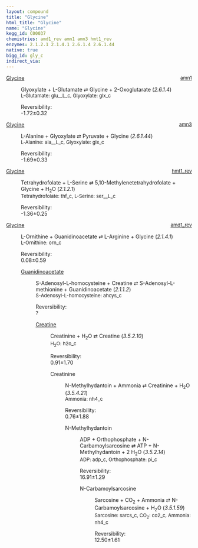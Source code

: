 ```yaml
---
layout: compound
title: "Glycine"
html_title: "Glycine"
name: "Glycine"
kegg_id: C00037
chemistries: amd1_rev amn1 amn3 hmt1_rev
enzymes: 2.1.2.1 2.1.4.1 2.6.1.4 2.6.1.44
native: true
bigg_id: gly_c
indirect_via: 
---
```

<dl><dt class='rs-product'><a href='/compounds/C00037' class='link-dark' data-bs-toggle='tooltip' data-bs-html='true' data-bs-title='KEGG: C00037'>Glycine</a><span style='float: right; max-width: 40%'><a href='/chemistries/amn1' class='link-dark opacity-50' style='font-size: small; word-wrap: anywhere;'>amn1</a></span></dt><dd><p>Glyoxylate + L-Glutamate &#8644; Glycine + 2-Oxoglutarate (<i>2.6.1.4</i>)<br /><span style='font-size: small;'><span data-bs-toggle='tooltip' data-bs-html='true' data-bs-title='KEGG: C00025'>L-Glutamate</span>: glu__L_c, <span data-bs-toggle='tooltip' data-bs-html='true' data-bs-title='KEGG: C00048'>Glyoxylate</span>: glx_c</span><br /><div class="reversibility_info">Reversibility: <div class="progress" style="flex-direction: row-reverse;"><div class="progress-bar bg-success" role="progressbar" style="width: 17.24%" aria-valuenow="-1.7244834615627513" aria-valuemin="0" aria-valuemax="10"></div><div class="progress-bar bg-warning" role="progressbar" style="width: 3.25%" aria-valuenow="-1.7244834615627513" aria-valuemin="0" aria-valuemax="10"></div></div><span>-1.72&plusmn;0.32</span><div class="progress"><div class="progress-bar bg-danger" role="progressbar" style="width: 0%" aria-valuenow="-1.7244834615627513" aria-valuemin="0" aria-valuemax="10"></div></div></div></p><dl></dl></dd></dl><dl><dt class='rs-product'><a href='/compounds/C00037' class='link-dark' data-bs-toggle='tooltip' data-bs-html='true' data-bs-title='KEGG: C00037'>Glycine</a><span style='float: right; max-width: 40%'><a href='/chemistries/amn3' class='link-dark opacity-50' style='font-size: small; word-wrap: anywhere;'>amn3</a></span></dt><dd><p>L-Alanine + Glyoxylate &#8644; Pyruvate + Glycine (<i>2.6.1.44</i>)<br /><span style='font-size: small;'><span data-bs-toggle='tooltip' data-bs-html='true' data-bs-title='KEGG: C00041'>L-Alanine</span>: ala__L_c, <span data-bs-toggle='tooltip' data-bs-html='true' data-bs-title='KEGG: C00048'>Glyoxylate</span>: glx_c</span><br /><div class="reversibility_info">Reversibility: <div class="progress" style="flex-direction: row-reverse;"><div class="progress-bar bg-success" role="progressbar" style="width: 16.93%" aria-valuenow="-1.69274261500489" aria-valuemin="0" aria-valuemax="10"></div><div class="progress-bar bg-warning" role="progressbar" style="width: 3.32%" aria-valuenow="-1.69274261500489" aria-valuemin="0" aria-valuemax="10"></div></div><span>-1.69&plusmn;0.33</span><div class="progress"><div class="progress-bar bg-danger" role="progressbar" style="width: 0%" aria-valuenow="-1.69274261500489" aria-valuemin="0" aria-valuemax="10"></div></div></div></p><dl></dl></dd></dl><dl><dt class='rs-product'><a href='/compounds/C00037' class='link-dark' data-bs-toggle='tooltip' data-bs-html='true' data-bs-title='KEGG: C00037'>Glycine</a><span style='float: right; max-width: 40%'><a href='/chemistries/hmt1_rev' class='link-dark opacity-50' style='font-size: small; word-wrap: anywhere;'>hmt1_rev</a></span></dt><dd><p>Tetrahydrofolate + L-Serine &#8644; 5,10-Methylenetetrahydrofolate + Glycine + H<sub>2</sub>O (<i>2.1.2.1</i>)<br /><span style='font-size: small;'><span data-bs-toggle='tooltip' data-bs-html='true' data-bs-title='KEGG: C00101'>Tetrahydrofolate</span>: thf_c, <span data-bs-toggle='tooltip' data-bs-html='true' data-bs-title='KEGG: C00065'>L-Serine</span>: ser__L_c</span><br /><div class="reversibility_info">Reversibility: <div class="progress" style="flex-direction: row-reverse;"><div class="progress-bar bg-success" role="progressbar" style="width: 13.58%" aria-valuenow="-1.3582719617878474" aria-valuemin="0" aria-valuemax="10"></div><div class="progress-bar bg-warning" role="progressbar" style="width: 2.51%" aria-valuenow="-1.3582719617878474" aria-valuemin="0" aria-valuemax="10"></div></div><span>-1.36&plusmn;0.25</span><div class="progress"><div class="progress-bar bg-danger" role="progressbar" style="width: 0%" aria-valuenow="-1.3582719617878474" aria-valuemin="0" aria-valuemax="10"></div></div></div></p><dl></dl></dd></dl><dl><dt class='rs-product'><a href='/compounds/C00037' class='link-dark' data-bs-toggle='tooltip' data-bs-html='true' data-bs-title='KEGG: C00037'>Glycine</a><span style='float: right; max-width: 40%'><a href='/chemistries/amd1_rev' class='link-dark opacity-50' style='font-size: small; word-wrap: anywhere;'>amd1_rev</a></span></dt><dd><p>L-Ornithine + Guanidinoacetate &#8644; L-Arginine + Glycine (<i>2.1.4.1</i>)<br /><span style='font-size: small;'><span data-bs-toggle='tooltip' data-bs-html='true' data-bs-title='KEGG: C00077'>L-Ornithine</span>: orn_c</span><br /><div class="reversibility_info">Reversibility: <div class="progress"><div class="progress-bar bg-success" role="progressbar" style="width: 0%" aria-valuenow="0" aria-valuemin="0" aria-valuemax="100"></div></div><span>0.08&plusmn;0.59</span><div class="progress"><div class="progress-bar bg-danger" role="progressbar" style="width: 0.78%" aria-valuenow="0.07757417904728918" aria-valuemin="0" aria-valuemax="10"></div><div class="progress-bar bg-warning" role="progressbar" style="width: 5.92%" aria-valuenow="0.07757417904728918" aria-valuemin="0" aria-valuemax="10"></div></div></div></p><dl><dt><a href='/compounds/C00581' class='link-dark' data-bs-toggle='tooltip' data-bs-html='true' data-bs-title='KEGG: C00581'>Guanidinoacetate</a><span style='float: right; max-width: 40%'><a href='/chemistries/None' class='link-dark opacity-50' style='font-size: small; word-wrap: anywhere;'></a></span></dt><dd><p>S-Adenosyl-L-homocysteine + Creatine &#8644; S-Adenosyl-L-methionine + Guanidinoacetate (<i>2.1.1.2</i>)<br /><span style='font-size: small;'><span data-bs-toggle='tooltip' data-bs-html='true' data-bs-title='KEGG: C00021'>S-Adenosyl-L-homocysteine</span>: ahcys_c</span><br /><div class="reversibility_info">Reversibility: <div class="progress"><div class="progress-bar bg-light" role="progressbar" style="width: 100%" aria-valuenow="0" aria-valuemin="0" aria-valuemax="100"></div></div><span>?</span><div class="progress"><div class="progress-bar bg-light" role="progressbar" style="width: 100%" aria-valuenow="0" aria-valuemin="0" aria-valuemax="10"></div></div></div></p><dl><dt><a href='/compounds/C00300' class='link-dark' data-bs-toggle='tooltip' data-bs-html='true' data-bs-title='KEGG: C00300'>Creatine</a><span style='float: right; max-width: 40%'><a href='/chemistries/None' class='link-dark opacity-50' style='font-size: small; word-wrap: anywhere;'></a></span></dt><dd><p>Creatinine + H<sub>2</sub>O &#8644; Creatine (<i>3.5.2.10</i>)<br /><span style='font-size: small;'><span data-bs-toggle='tooltip' data-bs-html='true' data-bs-title='KEGG: C00001'>H<sub>2</sub>O</span>: h2o_c</span><br /><div class="reversibility_info">Reversibility: <div class="progress"><div class="progress-bar bg-success" role="progressbar" style="width: 0%" aria-valuenow="0" aria-valuemin="0" aria-valuemax="100"></div></div><span>0.91&plusmn;1.70</span><div class="progress"><div class="progress-bar bg-danger" role="progressbar" style="width: 9.07%" aria-valuenow="0.9071408135823726" aria-valuemin="0" aria-valuemax="10"></div><div class="progress-bar bg-warning" role="progressbar" style="width: 17.01%" aria-valuenow="0.9071408135823726" aria-valuemin="0" aria-valuemax="10"></div></div></div></p><dl><dt><span data-bs-toggle='tooltip' data-bs-html='true' data-bs-title='KEGG: C00791'>Creatinine</span><span style='float: right; max-width: 40%'><a href='/chemistries/None' class='link-dark opacity-50' style='font-size: small; word-wrap: anywhere;'></a></span></dt><dd><p>N-Methylhydantoin + Ammonia &#8644; Creatinine + H<sub>2</sub>O (<i>3.5.4.21</i>)<br /><span style='font-size: small;'><span data-bs-toggle='tooltip' data-bs-html='true' data-bs-title='KEGG: C00014'>Ammonia</span>: nh4_c</span><br /><div class="reversibility_info">Reversibility: <div class="progress"><div class="progress-bar bg-success" role="progressbar" style="width: 0%" aria-valuenow="0" aria-valuemin="0" aria-valuemax="100"></div></div><span>0.76&plusmn;1.88</span><div class="progress"><div class="progress-bar bg-danger" role="progressbar" style="width: 7.57%" aria-valuenow="0.75698126171489" aria-valuemin="0" aria-valuemax="10"></div><div class="progress-bar bg-warning" role="progressbar" style="width: 18.77%" aria-valuenow="0.75698126171489" aria-valuemin="0" aria-valuemax="10"></div></div></div></p><dl><dt><span data-bs-toggle='tooltip' data-bs-html='true' data-bs-title='KEGG: C02565'>N-Methylhydantoin</span><span style='float: right; max-width: 40%'><a href='/chemistries/None' class='link-dark opacity-50' style='font-size: small; word-wrap: anywhere;'></a></span></dt><dd><p>ADP + Orthophosphate + N-Carbamoylsarcosine &#8644; ATP + N-Methylhydantoin + 2 H<sub>2</sub>O (<i>3.5.2.14</i>)<br /><span style='font-size: small;'><span data-bs-toggle='tooltip' data-bs-html='true' data-bs-title='KEGG: C00008'>ADP</span>: adp_c, <span data-bs-toggle='tooltip' data-bs-html='true' data-bs-title='KEGG: C00009'>Orthophosphate</span>: pi_c</span><br /><div class="reversibility_info">Reversibility: <div class="progress"><div class="progress-bar bg-success" role="progressbar" style="width: 0%" aria-valuenow="0" aria-valuemin="0" aria-valuemax="100"></div></div><span>16.91&plusmn;1.29</span><div class="progress"><div class="progress-bar bg-danger" role="progressbar" style="width: 169.08%" aria-valuenow="16.908295633848066" aria-valuemin="0" aria-valuemax="10"></div></div></div></p><dl><dt><span data-bs-toggle='tooltip' data-bs-html='true' data-bs-title='KEGG: C01043'>N-Carbamoylsarcosine</span><span style='float: right; max-width: 40%'><a href='/chemistries/None' class='link-dark opacity-50' style='font-size: small; word-wrap: anywhere;'></a></span></dt><dd><p>Sarcosine + CO<sub>2</sub> + Ammonia &#8644; N-Carbamoylsarcosine + H<sub>2</sub>O (<i>3.5.1.59</i>)<br /><span style='font-size: small;'><span data-bs-toggle='tooltip' data-bs-html='true' data-bs-title='KEGG: C00213'>Sarcosine</span>: sarcs_c, <span data-bs-toggle='tooltip' data-bs-html='true' data-bs-title='KEGG: C00011'>CO<sub>2</sub></span>: co2_c, <span data-bs-toggle='tooltip' data-bs-html='true' data-bs-title='KEGG: C00014'>Ammonia</span>: nh4_c</span><br /><div class="reversibility_info">Reversibility: <div class="progress"><div class="progress-bar bg-success" role="progressbar" style="width: 0%" aria-valuenow="0" aria-valuemin="0" aria-valuemax="100"></div></div><span>12.50&plusmn;1.61</span><div class="progress"><div class="progress-bar bg-danger" role="progressbar" style="width: 125.04%" aria-valuenow="12.504011450635858" aria-valuemin="0" aria-valuemax="10"></div></div></div></p><dl></dl></dd></dl></dd></dl></dd></dl></dd></dl></dd></dl></dd></dl>